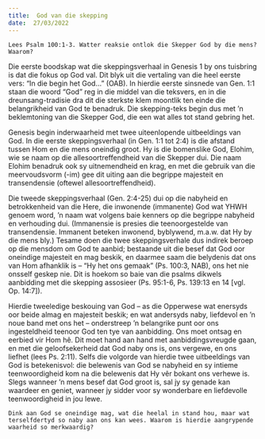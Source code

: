 ```yaml
---
title:  God van die skepping
date:  27/03/2022
---
```


`Lees Psalm 100:1-3. Watter reaksie ontlok die Skepper God by die mens? Waarom?`

Die eerste boodskap wat die skeppingsverhaal in Genesis 1 by ons tuisbring is dat die fokus op God val. Dit blyk uit die vertaling van die heel eerste vers: “In die begin het God…” (OAB). In hierdie eerste sinsnede van Gen. 1:1 staan die woord “God” reg in die middel van die teksvers, en in die dreunsang-tradisie dra dit die sterkste klem moontlik ten einde die belangrikheid van God te benadruk. Die skepping-teks begin dus met ’n beklemtoning van die Skepper God, die een wat alles tot stand gebring het.

Genesis begin inderwaarheid met twee uiteenlopende uitbeeldings van God. In die eerste skeppingsverhaal (in Gen. 1:1 tot 2:4) is die afstand tussen Hom en die mens oneindig groot. Hy is die bomenslike God, Elohim, wie se naam op die allesoortreffendheid van die Skepper dui. Die naam Elohim benadruk ook sy uitnemendheid en krag, en met die gebruik van die meervoudsvorm (-im) gee dit uiting aan die begrippe majesteit en transendensie (oftewel allesoortreffendheid).

Die tweede skeppingsverhaal (Gen. 2:4-25) dui op die nabyheid en betrokkenheid van die Here, die inwonende (immanente) God wat YHWH genoem word, ’n naam wat volgens baie kenners op die begrippe nabyheid en verhouding dui. (Immanensie is presies die teenoorgestelde van transendensie. Immanent beteken inwonend, byblywend, m.a.w. dat Hy by die mens bly.) Tesame doen die twee skeppingsverhale dus indirek beroep op die mensdom om God te aanbid; bestaande uit die besef dat God oor oneindige majesteit en mag beskik, en daarmee saam die belydenis dat ons van Hom afhanklik is – “Hy het ons gemaak” (Ps. 100:3, NAB), ons het nie onsself geskep nie. Dit is hoekom so baie van die psalms dikwels aanbidding met die skepping assosieer (Ps. 95:1-6, Ps. 139:13 en 14 [vgl. Op. 14:7]).

Hierdie tweeledige beskouing van God – as die Opperwese wat enersyds oor beide almag en majesteit beskik; en wat andersyds naby, liefdevol en ’n noue band met ons het – onderstreep ’n belangrike punt oor ons ingesteldheid teenoor God ten tye van aanbidding. Ons moet ontsag en eerbied vir Hom hê. Dit moet hand aan hand met aanbiddingsvreugde gaan, en met die geloofsekerheid dat God naby ons is, ons vergewe, en ons liefhet (lees Ps. 2:11). Selfs die volgorde van hierdie twee uitbeeldings van God is betekenisvol: die belewenis van God se nabyheid en sy intieme teenwoordigheid kom na die belewenis dat Hy vêr bokant ons verhewe is. Slegs wanneer ’n mens besef dat God groot is, sal jy sy genade kan waardeer en geniet, wanneer jy sidder voor sy wonderbare en liefdevolle teenwoordigheid in jou lewe.

`Dink aan God se oneindige mag, wat die heelal in stand hou, maar wat terselfdertyd so naby aan ons kan wees. Waarom is hierdie aangrypende waarheid so merkwaardig?`